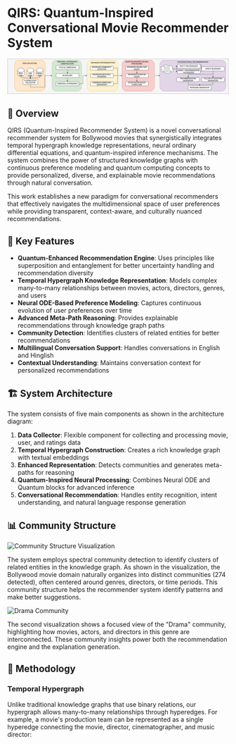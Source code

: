 # QIRS: Quantum-Inspired Conversational Movie Recommender System

![System Architecture](architecture.png)

## 📌 Overview

QIRS (Quantum-Inspired Recommender System) is a novel conversational recommender system for Bollywood movies that synergistically integrates temporal hypergraph knowledge representations, neural ordinary differential equations, and quantum-inspired inference mechanisms. The system combines the power of structured knowledge graphs with continuous preference modeling and quantum computing concepts to provide personalized, diverse, and explainable movie recommendations through natural conversation.

This work establishes a new paradigm for conversational recommenders that effectively navigates the multidimensional space of user preferences while providing transparent, context-aware, and culturally nuanced recommendations.

## 🌟 Key Features

- **Quantum-Enhanced Recommendation Engine**: Uses principles like superposition and entanglement for better uncertainty handling and recommendation diversity
- **Temporal Hypergraph Knowledge Representation**: Models complex many-to-many relationships between movies, actors, directors, genres, and users
- **Neural ODE-Based Preference Modeling**: Captures continuous evolution of user preferences over time
- **Advanced Meta-Path Reasoning**: Provides explainable recommendations through knowledge graph paths
- **Community Detection**: Identifies clusters of related entities for better recommendations
- **Multilingual Conversation Support**: Handles conversations in English and Hinglish
- **Contextual Understanding**: Maintains conversation context for personalized recommendations

## 🏗️ System Architecture

The system consists of five main components as shown in the architecture diagram:

1. **Data Collector**: Flexible component for collecting and processing movie, user, and ratings data
2. **Temporal Hypergraph Construction**: Creates a rich knowledge graph with textual embeddings
3. **Enhanced Representation**: Detects communities and generates meta-paths for reasoning
4. **Quantum-Inspired Neural Processing**: Combines Neural ODE and Quantum blocks for advanced inference
5. **Conversational Recommendation**: Handles entity recognition, intent understanding, and natural language response generation

## 📊 Community Structure

![Community Structure Visualization](quantum_community_structure.png)

The system employs spectral community detection to identify clusters of related entities in the knowledge graph. As shown in the visualization, the Bollywood movie domain naturally organizes into distinct communities (274 detected), often centered around genres, directors, or time periods. This community structure helps the recommender system identify patterns and make better suggestions.

![Drama Community](image3.png)

The second visualization shows a focused view of the "Drama" community, highlighting how movies, actors, and directors in this genre are interconnected. These community insights power both the recommendation engine and the explanation generation.

## 🔬 Methodology

### Temporal Hypergraph

Unlike traditional knowledge graphs that use binary relations, our hypergraph allows many-to-many relationships through hyperedges. For example, a movie's production team can be represented as a single hyperedge connecting the movie, director, cinematographer, and music director:
